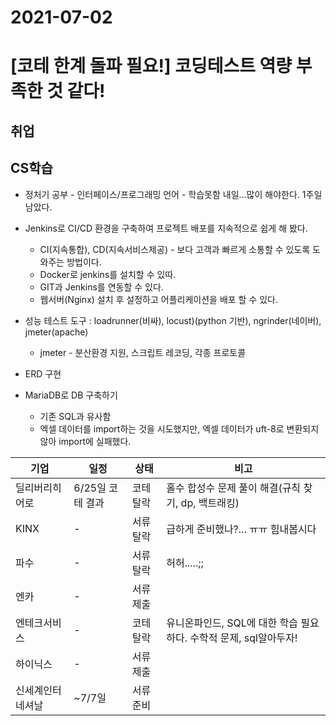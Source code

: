 # 2021-07-02

# [코테 한계 돌파 필요!] 코딩테스트 역량 부족한 것 같다!

## 취업



## CS학습

- 정처기 공부 - 인터페이스/프로그래밍 언어 - 학습못함 내일...많이 해야한다. 1주일 남았다.


- Jenkins로 CI/CD 환경을 구축하여 프로젝트 배포를 지속적으로 쉽게 해 봤다.

  - CI(지속통합), CD(지속서비스제공) - 보다 고객과 빠르게 소통할 수 있도록 도와주는 방법이다.
  - Docker로 jenkins를 설치할 수 있따.
  - GIT과 Jenkins를 연동할 수 있다.
  - 웹서버(Nginx) 설치 후 설정하고 어플리케이션을 배포 할 수 있다.
- 성능 테스트 도구 : loadrunner(비싸), locust)(python 기반), ngrinder(네이버), jmeter(apache)

  - jmeter - 분산환경 지원, 스크립트 레코딩, 각종 프로토콜
- ERD 구현
- MariaDB로 DB 구축하기

  - 기존 SQL과 유사함
  - 엑셀 데이터를 import하는 것을 시도했지만, 엑셀 데이터가 uft-8로 변환되지 않아 import에 실패했다.




| 기업             | 일정             | 상태      | 비고                                                         |
| ---------------- | ---------------- | --------- | ------------------------------------------------------------ |
| 딜리버리히어로   | 6/25일 코테 결과 | 코테 탈락 | 홀수 합성수 문제 풀이 해결(규칙 찾기, dp, 백트래킹)          |
| KINX             | -                | 서류 탈락 | 급하게 준비했나?... ㅠㅠ 힘내봅시다                          |
| 파수             | -                | 서류 탈락 | 허허.....;;                                                  |
| 엔카             | -                | 서류 제출 |                                                              |
| 엔테크서비스     | -                | 코테 탈락 | 유니온파인드, SQL에 대한 학습 필요하다. 수학적 문제, sql알아두자! |
| 하이닉스         | -                | 서류 제출 |                                                              |
| 신세계인터네셔날 | ~7/7일           | 서류 준비 |                                                              |





